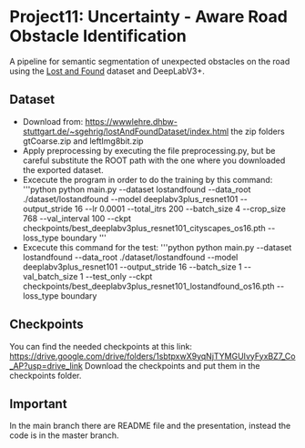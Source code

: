# Project11: Uncertainty - Aware Road Obstacle Identification
A pipeline for semantic segmentation of unexpected obstacles on the road using the [Lost and Found](https://wwwlehre.dhbw-stuttgart.de/~sgehrig/lostAndFoundDataset/index.html) dataset and DeepLabV3+.
## Dataset
- Download from: https://wwwlehre.dhbw-stuttgart.de/~sgehrig/lostAndFoundDataset/index.html the zip folders gtCoarse.zip and leftImg8bit.zip
- Apply preprocessing by executing the file preprocessing.py, but be careful substitute the ROOT path with the one where you downloaded the exported dataset.
- Excecute the program in order to do the training by this command: '''python python main.py --dataset lostandfound --data_root ./dataset/lostandfound --model deeplabv3plus_resnet101 --output_stride 16 --lr 0.0001 --total_itrs 200 --batch_size 4 --crop_size 768 --val_interval 100 --ckpt checkpoints/best_deeplabv3plus_resnet101_cityscapes_os16.pth --loss_type boundary '''
- Excecute this command for the test: '''python python main.py --dataset lostandfound --data_root ./dataset/lostandfound --model deeplabv3plus_resnet101 --output_stride 16 --batch_size 1 --val_batch_size 1 --test_only --ckpt checkpoints/best_deeplabv3plus_resnet101_lostandfound_os16.pth --loss_type boundary
## Checkpoints
You can find the needed checkpoints at this link: https://drive.google.com/drive/folders/1sbtpxwX9yqNjTYMGUIvyFyxBZ7_Co_AP?usp=drive_link
Download the checkpoints and put them in the checkpoints folder.
## Important
In the main branch there are README file and the presentation, instead the code is in the master branch.
